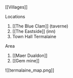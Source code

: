 [[Villages]]

Locations
1. [[The Blue Clam]] (taverne)
2. [[The Eastside]] (inn)
3. Town Hall Termalaine

Area
1. [[Maer Dualdon]]
2. [[Gem mine]]

![[termalaine_map.png]]